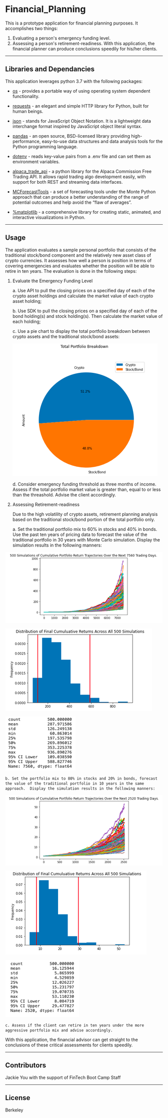 # Financial_Planning

This is a prototype application for financial planning purposes.  It accomplishes two things: 
1. Evaluating a person's emergency funding level. 
2. Assessing a person's retirement-readiness.
With this application, the financial planner can produce conclusions speedily for his/her clients.

---

## Libraries and Dependancies

This application leverages python 3.7 with the following packages:

* [os](https://docs.python.org/3/library/os.html) - provides a portable way of using operating system dependent functionality.

* [requests](https://docs.python-requests.org/en/master/) - an elegant and simple HTTP library for Python, built for human beings.

* [json](https://docs.python.org/3/library/json.html?highlight=json#module-json) - stands for JavaScript Object Notation. It is a lightweight data interchange format inspired by JavaScript object literal syntax.

* [pandas](https://pandas.pydata.org/docs/) - an open source, BSD-licensed library providing high-performance, easy-to-use data structures and data analysis tools for the Python programming language.

* [dotenv](https://pypi.org/project/python-dotenv/) - reads key-value pairs from a .env file and can set them as environment variables.

* [alpaca_trade_api](https://github.com/alpacahq/alpaca-trade-api-python/) - a python library for the Alpaca Commission Free Trading API. It allows rapid trading algo development easily, with support for both REST and streaming data interfaces.

* [MCForecastTools](https://pbpython.com/monte-carlo.html) - a set of forecasting tools under the Monte Python approach that can produce a better understanding of the range of potential outcomes and help avoid the “flaw of averages”.

* [%matplotlib](https://matplotlib.org/) - a comprehensive library for creating static, animated, and interactive visualizations in Python.

---

## Usage

The application evaluates a sample personal portfolio that consists of the traditional stock/bond component and the relatively new asset class of crypto currencies.  It assesses how well a person is position in terms of covering emergencies and evaluates whether the position will be able to retire in ten years.  The evaluation is done in the following steps: 

1. Evaluate the Emergency Funding Level
    
    a. Use API to pull the closing prices on a specified day of each of the crypto asset holdings and calculate the market value of each crypto asset holding;

    b. Use SDK to pull the closing prices on a specified day of each of the bond holding(s) and stock holding(s). Then calculate the market value of each holding;

    c. Use a pie chart to display the total portfolio breakdown between crypto assets and the traditional stock/bond assets:

    ![portfolio_pie_chart](https://github.com/Jyou965/Financial_Planning/blob/main/Code/Images/pie_chart.png)

    d. Consider emergency funding threshold as three months of income.  Assess if the total portfolio market value is greater than, equal to or less than the threashold.  Advise the client accordingly.

2. Assessing Retirement-readiness

    Due to the high volatility of crypto assets, retirement planning analysis based on the traditional stock/bond portion of the total portfolio only.

    a. Set the traditional portfolio mix to 60% in stocks and 40% in bonds.  Use the past ten years of pricing data to forecast the value of the traditional portfolio in 30 years with Monte Carlo simulation.  Display the simulation results in the following manners:

![line_30](https://github.com/Jyou965/Financial_Planning/blob/main/Code/Images/line_30.png)

![hist_30](https://github.com/Jyou965/Financial_Planning/blob/main/Code/Images/hist_30.png)

![stats_30](https://github.com/Jyou965/Financial_Planning/blob/main/Code/Images/stats_30.png)

    b. Set the portfolio mix to 80% in stocks and 20% in bonds, forecast the value of the traditional portfolio in 10 years in the same approach.  Display the simulation results in the following manners:

![line_10](https://github.com/Jyou965/Financial_Planning/blob/main/Code/Images/line_10.png)

![hist_10](https://github.com/Jyou965/Financial_Planning/blob/main/Code/Images/hist_10.png)

![stats_10](https://github.com/Jyou965/Financial_Planning/blob/main/Code/Images/stats_10.png)

    c. Assess if the client can retire in ten years under the more aggressive portfolio mix and advise accordingly.

With this application, the financial advisor can get straight to the conclusions of these critical assessments for clients speedily.

---

## Contributors

Jackie You with the support of FinTech Boot Camp Staff

---

## License

Berkeley